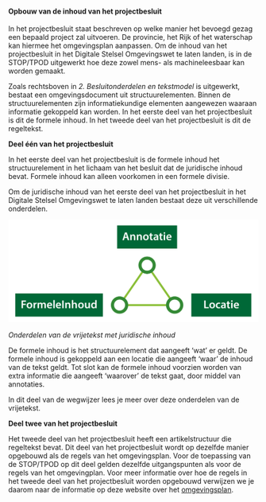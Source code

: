﻿#### Opbouw van de inhoud van het projectbesluit

In het projectbesluit staat beschreven op welke manier het bevoegd gezag een
bepaald project zal uitvoeren. De provincie, het Rijk of het waterschap kan
hiermee het omgevingsplan aanpassen. Om de inhoud van het projectbesluit in het
Digitale Stelsel Omgevingswet te laten landen, is in de STOP/TPOD uitgewerkt hoe
deze zowel mens- als machineleesbaar kan worden gemaakt.

Zoals rechtsboven in *2. Besluitonderdelen en tekstmodel* is uitgewerkt, bestaat
een omgevingsdocument uit structuurelementen. Binnen de structuurelementen zijn
informatiekundige elementen aangewezen waaraan informatie gekoppeld kan worden.
In het eerste deel van het projectbesluit is dit de formele inhoud. In het
tweede deel van het projectbesluit is dit de regeltekst.

**Deel één van het projectbesluit**

In het eerste deel van het projectbesluit is de formele inhoud het
structuurelement in het lichaam van het besluit dat de juridische inhoud bevat.
Formele inhoud kan alleen voorkomen in een formele divisie.

Om de juridische inhoud van het eerste deel van het projectbesluit in het Digitale Stelsel Omgevingswet te laten landen bestaat deze uit verschillende onderdelen.

![](media/31013102FormeleInhoudAnnotatieLocatie.png)

*Onderdelen van de vrijetekst met juridische inhoud*

De formele inhoud is het structuurelement dat aangeeft ‘wat’ er geldt. De
formele inhoud is gekoppeld aan een locatie die aangeeft ‘waar’ de inhoud van de
tekst geldt. Tot slot kan de formele inhoud voorzien worden van extra informatie
die aangeeft ‘waarover’ de tekst gaat, door middel van annotaties.

In dit deel van de wegwijzer lees je meer over deze onderdelen van de
vrijetekst.

**Deel twee van het projectbesluit**

Het tweede deel van het projectbesluit heeft een artikelstructuur die regeltekst
bevat. Dit deel van het projectbesluit wordt op dezelfde manier opgebouwd als de
regels van het omgevingsplan. Voor de toepassing van de STOP/TPOD op dit deel
gelden dezelfde uitgangspunten als voor de regels van het omgevingplan. Voor meer informatie
over hoe de regels in het tweede deel van het projectbesluit worden opgebouwd
verwijzen we je daarom naar de informatie op deze website over het
[omgevingsplan](/omgevingsplan/regels-omgevingsplan).
